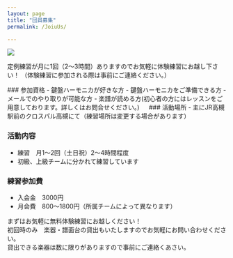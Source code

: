 ```yaml
---
layout: page
title: "団員募集"
permalink: /JoiuUs/

---
```


<img src="{{ site.baseurl }}/assets/kenhamo.jpg" class="profile">

<p>定例練習が月に1回（2〜3時間）ありますのでお気軽に体験練習にお越し下さい！
（体験練習に参加される際は事前にご連絡ください。）
</p>
### 参加資格
- 鍵盤ハーモニカが好きな方
- 鍵盤ハーモニカをご準備できる方
- メールでのやり取りが可能な方
- 楽譜が読める方(初心者の方にはレッスンをご用意しております。詳しくはお問合せください。)
　  
### 活動場所
- 主にJR高槻駅前のクロスパル高槻にて（練習場所は変更する場合があります）

### 活動内容
- 練習　月1～2回（土日祝）2～4時間程度
- 初級、上級チームに分かれて練習しています

### 練習参加費
- 入会金　3000円
- 月会費　800～1800円（所属チームによって異なります）
  
  
まずはお気軽に無料体験練習にお越しください！  
初回時のみ　楽器・譜面台の貸出もいたしますのでお気軽にお問い合わせください。  
貸出できる楽器は数に限りがありますので事前にご連絡くあさい。

